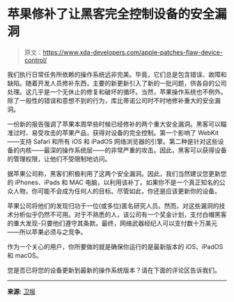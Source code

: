 # 苹果修补了让黑客完全控制设备的安全漏洞

> 原文：<https://www.xda-developers.com/apple-patches-flaw-device-control/>

我们执行日常任务所依赖的操作系统远非完美。毕竟，它们总是包含错误、故障和缺陷。随着开发人员修补东西，主要的新更新引入了新的一批问题，供各自的公司处理。这几乎是一个无休止的修复和破坏的循环。当然，苹果操作系统也不例外。除了一般性的错误和意想不到的行为，库比蒂诺公司时不时地修补重大的安全漏洞。

一份新的报告强调了苹果本周早些时候已经修补的两个重大安全漏洞。黑客可以瞄准过时、易受攻击的苹果产品，获得对设备的完全控制。第一个影响了 WebKit——支持 Safari 和所有 iOS 和 iPadOS 网络浏览器的引擎。第二种是针对这些设备的内核——最深的操作系统层——的非常严重的攻击。因此，黑客可以获得设备的管理权限，让他们不受限制地访问。

据苹果公司称，黑客们积极利用了这两个安全漏洞。因此，我们当然建议您更新您的 iPhones、iPads 和 MAC 电脑，以利用该补丁。如果你不是一个真正知名的公众人物，你可能不会成为任何人的目标。尽管如此，你还是应该更新你的设备。

苹果公司将他们的发现归功于一位(或多位)匿名研究人员。然而，对这些漏洞的技术分析似乎仍然不可用。对于不熟悉的人，该公司有一个奖金计划，支付白帽黑客的重大发现-只要他们遵守其条款。最终，网络武器经纪人可以支付数十万美元——所以苹果必须与之竞争。

作为一个关心的用户，你所要做的就是确保你运行的是最新版本的 iOS、iPadOS 和 macOS。

您是否已将您的设备更新到最新的操作系统版本？请在下面的评论区告诉我们。

* * *

**来源:** [卫报](https://www.theguardian.com/technology/2022/aug/18/apple-security-flaw-hack-iphone-ipad-macs)